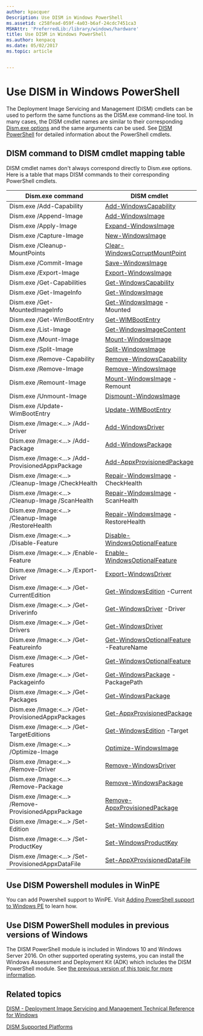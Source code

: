```yaml
---
author: kpacquer
Description: Use DISM in Windows PowerShell
ms.assetid: c258fead-059f-4a03-b6af-24cdc7451ca3
MSHAttr: 'PreferredLib:/library/windows/hardware'
title: Use DISM in Windows PowerShell
ms.author: kenpacq
ms.date: 05/02/2017
ms.topic: article


---
```


# Use DISM in Windows PowerShell


The Deployment Image Servicing and Management (DISM) cmdlets can be used to perform the same functions as the DISM.exe command-line tool. In many cases, the DISM cmdlet names are similar to their corresponding [Dism.exe options](deployment-image-servicing-and-management--dism--command-line-options.md) and the same arguments can be used. See [DISM PowerShell](https://docs.microsoft.com/powershell/module/dism/?view=win10-ps) for detailed information about the PowerShell cmdlets.   

## DISM command to DISM cmdlet mapping table

DISM cmdlet names don't always correspond directly to Dism.exe options. Here is a table that maps DISM commands to their corresponding PowerShell cmdlets.


|                   Dism.exe command                    |                                                                 DISM cmdlet                                                                 |
|-------------------------------------------------------|---------------------------------------------------------------------------------------------------------------------------------------------|
|               Dism.exe /Add-Capability                |            [Add-WindowsCapability](https://docs.microsoft.com/en-us/powershell/module/dism/add-windowscapability?view=win10-ps)             |
|                Dism.exe /Append-Image                 |                 [Add-WindowsImage](https://docs.microsoft.com/en-us/powershell/module/dism/add-windowsimage?view=win10-ps)                  |
|                 Dism.exe /Apply-Image                 |              [Expand-WindowsImage](https://docs.microsoft.com/en-us/powershell/module/dism/expand-windowsimage?view=win10-ps)               |
|                Dism.exe /Capture-Image                |                 [New-WindowsImage](https://docs.microsoft.com/en-us/powershell/module/dism/new-windowsimage?view=win10-ps)                  |
|             Dism.exe /Cleanup-MountPoints             |   [Clear-WindowsCorruptMountPoint](https://docs.microsoft.com/en-us/powershell/module/dism/clear-windowscorruptmountpoint?view=win10-ps)    |
|                Dism.exe /Commit-Image                 |                [Save-WindowsImage](https://docs.microsoft.com/en-us/powershell/module/dism/save-windowsimage?view=win10-ps)                 |
|                Dism.exe /Export-Image                 |              [Export-WindowsImage](https://docs.microsoft.com/en-us/powershell/module/dism/export-windowsimage?view=win10-ps)               |
|              Dism.exe /Get-Capabilities               |            [Get-WindowsCapability](https://docs.microsoft.com/en-us/powershell/module/dism/get-windowscapability?view=win10-ps)             |
|                Dism.exe /Get-ImageInfo                |                 [Get-WindowsImage](https://docs.microsoft.com/en-us/powershell/module/dism/get-windowsimage?view=win10-ps)                  |
|            Dism.exe /Get-MountedImageInfo             |             [Get-WindowsImage](https://docs.microsoft.com/en-us/powershell/module/dism/get-windowsimage?view=win10-ps) -Mounted             |
|              Dism.exe /Get-WimBootEntry               |                 [Get-WIMBootEntry](https://docs.microsoft.com/en-us/powershell/module/dism/get-wimbootentry?view=win10-ps)                  |
|                 Dism.exe /List-Image                  |          [Get-WindowsImageContent](https://docs.microsoft.com/en-us/powershell/module/dism/get-windowsimagecontent?view=win10-ps)           |
|                 Dism.exe /Mount-Image                 |               [Mount-WindowsImage](https://docs.microsoft.com/en-us/powershell/module/dism/mount-windowsimage?view=win10-ps)                |
|                 Dism.exe /Split-Image                 |               [Split-WindowsImage](https://docs.microsoft.com/en-us/powershell/module/dism/split-windowsimage?view=win10-ps)                |
|              Dism.exe /Remove-Capability              |         [Remove-WindowsCapability](https://docs.microsoft.com/en-us/powershell/module/dism/remove-windowscapability?view=win10-ps)          |
|                Dism.exe /Remove-Image                 |              [Remove-WindowsImage](https://docs.microsoft.com/en-us/powershell/module/dism/remove-windowsimage?view=win10-ps)               |
|                Dism.exe /Remount-Image                |           [Mount-WindowsImage](https://docs.microsoft.com/en-us/powershell/module/dism/mount-windowsimage?view=win10-ps) -Remount           |
|                Dism.exe /Unmount-Image                |            [Dismount-WindowsImage](https://docs.microsoft.com/en-us/powershell/module/dism/dismount-windowsimage?view=win10-ps)             |
|             Dism.exe /Update-WimBootEntry             |              [Update-WIMBootEntry](https://docs.microsoft.com/en-us/powershell/module/dism/update-wimbootentry?view=win10-ps)               |
|          Dism.exe /Image:\<...> /Add-Driver           |                [Add-WindowsDriver](https://docs.microsoft.com/en-us/powershell/module/dism/add-windowsdriver?view=win10-ps)                 |
|          Dism.exe /Image:\<...> /Add-Package          |               [Add-WindowsPackage](https://docs.microsoft.com/en-us/powershell/module/dism/add-windowspackage?view=win10-ps)                |
|  Dism.exe /Image:\<...> /Add-ProvisionedAppxPackage   |       [Add-AppxProvisionedPackage](https://docs.microsoft.com/en-us/powershell/module/dism/Add-AppxProvisionedPackage?view=win10-ps)        |
|  Dism.exe /Image:\<...> /Cleanup-Image /CheckHealth   |        [Repair-WindowsImage](https://docs.microsoft.com/en-us/powershell/module/dism/repair-windowsimage?view=win10-ps) -CheckHealth        |
|   Dism.exe /Image:\<...> /Cleanup-Image /ScanHealth   |        [Repair-WindowsImage](https://docs.microsoft.com/en-us/powershell/module/dism/repair-windowsimage?view=win10-ps) -ScanHealth         |
| Dism.exe /Image:\<...> /Cleanup-Image /RestoreHealth  |       [Repair-WindowsImage](https://docs.microsoft.com/en-us/powershell/module/dism/repair-windowsimage?view=win10-ps) -RestoreHealth       |
|        Dism.exe /Image:\<...> /Disable-Feature        |   [Disable-WindowsOptionalFeature](https://docs.microsoft.com/en-us/powershell/module/dism/disable-windowsoptionalfeature?view=win10-ps)    |
|        Dism.exe /Image:\<...> /Enable-Feature         |    [Enable-WindowsOptionalFeature](https://docs.microsoft.com/en-us/powershell/module/dism/enable-windowsoptionalfeature?view=win10-ps)     |
|         Dism.exe /Image:\<...> /Export-Driver         |             [Export-WindowsDriver](https://docs.microsoft.com/en-us/powershell/module/dism/export-windowsdriver?view=win10-ps)              |
|      Dism.exe /Image:\<...> /Get-CurrentEdition       |           [Get-WindowsEdition](https://docs.microsoft.com/en-us/powershell/module/dism/get-windowsedition?view=win10-ps) -Current           |
|        Dism.exe /Image:\<...> /Get-Driverinfo         |            [Get-WindowsDriver](https://docs.microsoft.com/en-us/powershell/module/dism/get-windowsdriver?view=win10-ps) -Driver             |
|          Dism.exe /Image:\<...> /Get-Drivers          |                [Get-WindowsDriver](https://docs.microsoft.com/en-us/powershell/module/dism/get-windowsdriver?view=win10-ps)                 |
|        Dism.exe /Image:\<...> /Get-Featureinfo        | [Get-WindowsOptionalFeature](https://docs.microsoft.com/en-us/powershell/module/dism/get-windowsoptionalfeature?view=win10-ps) -FeatureName |
|         Dism.exe /Image:\<...> /Get-Features          |       [Get-WindowsOptionalFeature](https://docs.microsoft.com/en-us/powershell/module/dism/get-windowsoptionalfeature?view=win10-ps)        |
|        Dism.exe /Image:\<...> /Get-Packageinfo        |         [Get-WindowsPackage](https://docs.microsoft.com/en-us/powershell/module/dism/get-windowspackage?view=win10-ps) -PackagePath         |
|         Dism.exe /Image:\<...> /Get-Packages          |               [Get-WindowsPackage](https://docs.microsoft.com/en-us/powershell/module/dism/get-windowspackage?view=win10-ps)                |
|  Dism.exe /Image:\<...> /Get-ProvisionedAppxPackages  |       [Get-AppxProvisionedPackage](https://docs.microsoft.com/en-us/powershell/module/dism/get-appxprovisionedpackage?view=win10-ps)        |
|      Dism.exe /Image:\<...> /Get-TargetEditions       |           [Get-WindowsEdition](https://docs.microsoft.com/en-us/powershell/module/dism/get-windowsedition?view=win10-ps) -Target            |
|        Dism.exe /Image:\<...> /Optimize-Image         |            [Optimize-WindowsImage](https://docs.microsoft.com/en-us/powershell/module/dism/optimize-windowsimage?view=win10-ps)             |
|         Dism.exe /Image:\<...> /Remove-Driver         |             [Remove-WindowsDriver](https://docs.microsoft.com/en-us/powershell/module/dism/remove-windowsdriver?view=win10-ps)              |
|        Dism.exe /Image:\<...> /Remove-Package         |            [Remove-WindowsPackage](https://docs.microsoft.com/en-us/powershell/module/dism/remove-windowspackage?view=win10-ps)             |
| Dism.exe /Image:\<...> /Remove-ProvisionedAppxPackage |    [Remove-AppxProvisionedPackage](https://docs.microsoft.com/en-us/powershell/module/dism/remove-appxprovisionedpackage?view=win10-ps)     |
|          Dism.exe /Image:\<...> /Set-Edition          |               [Set-WindowsEdition](https://docs.microsoft.com/en-us/powershell/module/dism/set-windowsedition?view=win10-ps)                |
|        Dism.exe /Image:\<...> /Set-ProductKey         |            [Set-WindowsProductKey](https://docs.microsoft.com/en-us/powershell/module/dism/set-windowsproductkey?view=win10-ps)             |
|  Dism.exe /Image:\<...> /Set-ProvisionedAppxDataFile  |      [Set-AppXProvisionedDataFile](https://docs.microsoft.com/en-us/powershell/module/dism/set-appxprovisioneddatafile?view=win10-ps)       |

## Use DISM Powershell modules in WinPE

You can add Powershell support to WinPE. Visit [Adding PowerShell support to Windows PE](winpe-adding-powershell-support-to-windows-pe.md) to learn how.

## Use DISM PowerShell modules in previous versions of Windows

The DISM PowerShell module is included in Windows 10 and Windows Server 2016. On other supported operating systems, you can install the Windows Assessment and Deployment Kit (ADK) which includes the DISM PowerShell module. See [the previous version of this topic for more information](https://docs.microsoft.com/en-us/previous-versions/windows/it-pro/windows-8.1-and-8/hh825010(v%3dwin.10)#install-the-windows-assessment-and-deployment-kit-optional).



## <span id="related_topics"></span>Related topics


[DISM - Deployment Image Servicing and Management Technical Reference for Windows](dism---deployment-image-servicing-and-management-technical-reference-for-windows.md)

[DISM Supported Platforms](dism-supported-platforms.md)










